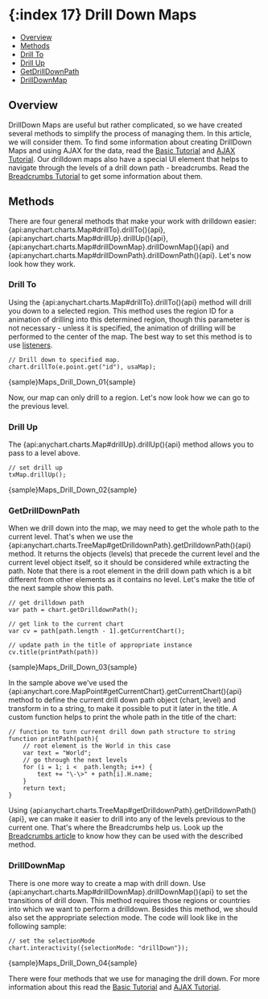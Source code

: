 {:index 17}
Drill Down Maps
=================

* [Overview](#overview)
* [Methods](#methods)
 * [Drill To](#drill_to)
 * [Drill Up](#drill_up)
 * [GetDrillDownPath](#getdrilldownpath)
 * [DrillDownMap](#drilldownmap)


## Overview

DrillDown Maps are useful but rather complicated, so we have created several methods to simplify the process of managing them. In this article, we will consider them. 
To find some information about creating DrillDown Maps and using AJAX for the data, read the [Basic Tutorial](Basic_tutorial) and [AJAX Tutorial](AJAX_Tutorial).
Our drilldown maps also have a special UI element that helps to navigate through the levels of a drill down path - breadcrumbs. Read the [Breadcrumbs Tutorial](Breadcrumbs_Tutorial) to get some information about them.


## Methods

There are four general methods that make your work with drilldown easier: {api:anychart.charts.Map#drillTo}.drillTo(){api}, {api:anychart.charts.Map#drillUp}.drillUp(){api}, {api:anychart.charts.Map#drillDownMap}.drillDownMap(){api} and {api:anychart.charts.Map#drillDownPath}.drillDownPath(){api}. Let's now look how they work.

### Drill To

Using the {api:anychart.charts.Map#drillTo}.drillTo(){api} method will drill you down to a selected region. This method uses the region ID for a animation of drilling into this determined region, though this parameter is not necessary - unless it is specified, the animation of drilling will be performed to the center of the map. The best way to set this method is to use [listeners](Event_Listeners).

```
// Drill down to specified map.
chart.drillTo(e.point.get("id"), usaMap);
```

{sample}Maps\_Drill\_Down\_01{sample}

Now, our map can only drill to a region. Let's now look how we can go to the previous level.


### Drill Up

The {api:anychart.charts.Map#drillUp}.drillUp(){api} method allows you to pass to a level above. 

```
// set drill up
txMap.drillUp();
```

{sample}Maps\_Drill\_Down\_02{sample}


### GetDrillDownPath

When we drill down into the map, we may need to get the whole path to the current level. That's when we use the {api:anychart.charts.TreeMap#getDrilldownPath}.getDrilldownPath(){api} method. It returns the objects (levels) that precede the current level and the current level object itself, so it should be considered while extracting the path. Note that there is a root element in the drill down path which is a bit different from other elements as it contains no level. Let's make the title of the next sample show this path.

```
// get drilldown path
var path = chart.getDrilldownPath();

// get link to the current chart
var cv = path[path.length - 1].getCurrentChart();
      
// update path in the title of appropriate instance
cv.title(printPath(path))
```
{sample}Maps\_Drill\_Down\_03{sample}

In the sample above we've used the {api:anychart.core.MapPoint#getCurrentChart}.getCurrentChart(){api} method to define the current drill down path object (chart, level) and transform in to a string, to make it possible to put it later in the title. A custom function helps to print the whole path in the title of the chart:

```
// function to turn current drill down path structure to string
function printPath(path){
    // root element is the World in this case
    var text = "World";
    // go through the next levels
    for (i = 1; i <  path.length; i++) { 
        text += "\-\>" + path[i].H.name;
    }
    return text;
}
```

Using {api:anychart.charts.TreeMap#getDrilldownPath}.getDrilldownPath(){api}, we can make it easier to drill into any of the levels previous to the current one. That's where the Breadcrumbs help us. Look up the [Breadcrumbs article](Breadcrumbs) to know how they can be used with the described method.


### DrillDownMap

There is one more way to create a map with drill down. Use {api:anychart.charts.Map#drillDownMap}.drillDownMap(){api} to set the transitions of drill down. This method requires those regions or countries into which we want to perform a drilldown. Besides this method, we should also set the appropriate selection mode. The code will look like in the following sample:

```
// set the selectionMode    
chart.interactivity({selectionMode: "drillDown"});
```

{sample}Maps\_Drill\_Down\_04{sample}

There were four methods that we use for managing the drill down. For more information about this read the [Basic Tutorial](Basic_tutorial) and [AJAX Tutorial](AJAX_Tutorial).